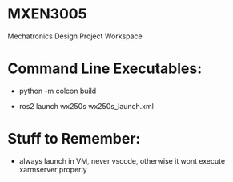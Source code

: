 # MXEN3005
Mechatronics Design Project Workspace


# Command Line Executables:
- python -m colcon build

- ros2 launch wx250s wx250s_launch.xml


# Stuff to Remember:

- always launch in VM, never vscode, otherwise it wont execute xarmserver properly
